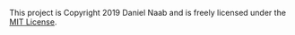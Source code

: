This project is Copyright 2019 Daniel Naab and is freely licensed under the
[MIT License](https://github.com/jquery/jquery/blob/master/MIT-LICENSE.txt).
